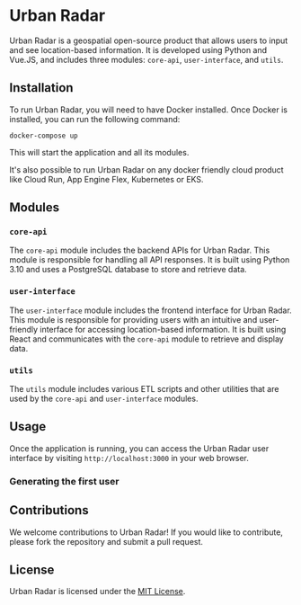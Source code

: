 # Urban Radar

Urban Radar is a geospatial open-source product that allows users to input and see location-based information. It is developed using Python and Vue.JS, and includes three modules: `core-api`, `user-interface`, and `utils`. 

## Installation

To run Urban Radar, you will need to have Docker installed. Once Docker is installed, you can run the following command:

```
docker-compose up
```

This will start the application and all its modules. 

It's also possible to run Urban Radar on any docker friendly cloud product like Cloud Run, App Engine Flex, Kubernetes or EKS.

## Modules

### `core-api`

The `core-api` module includes the backend APIs for Urban Radar. This module is responsible for handling all API responses. It is built using Python 3.10 and uses a PostgreSQL database to store and retrieve data. 

### `user-interface`

The `user-interface` module includes the frontend interface for Urban Radar. This module is responsible for providing users with an intuitive and user-friendly interface for accessing location-based information. It is built using React and communicates with the `core-api` module to retrieve and display data. 

### `utils`

The `utils` module includes various ETL scripts and other utilities that are used by the `core-api` and `user-interface` modules. 

## Usage

Once the application is running, you can access the Urban Radar user interface by visiting `http://localhost:3000` in your web browser. 

### Generating the first user


## Contributions

We welcome contributions to Urban Radar! If you would like to contribute, please fork the repository and submit a pull request. 

## License

Urban Radar is licensed under the [MIT License](https://opensource.org/licenses/MIT).

